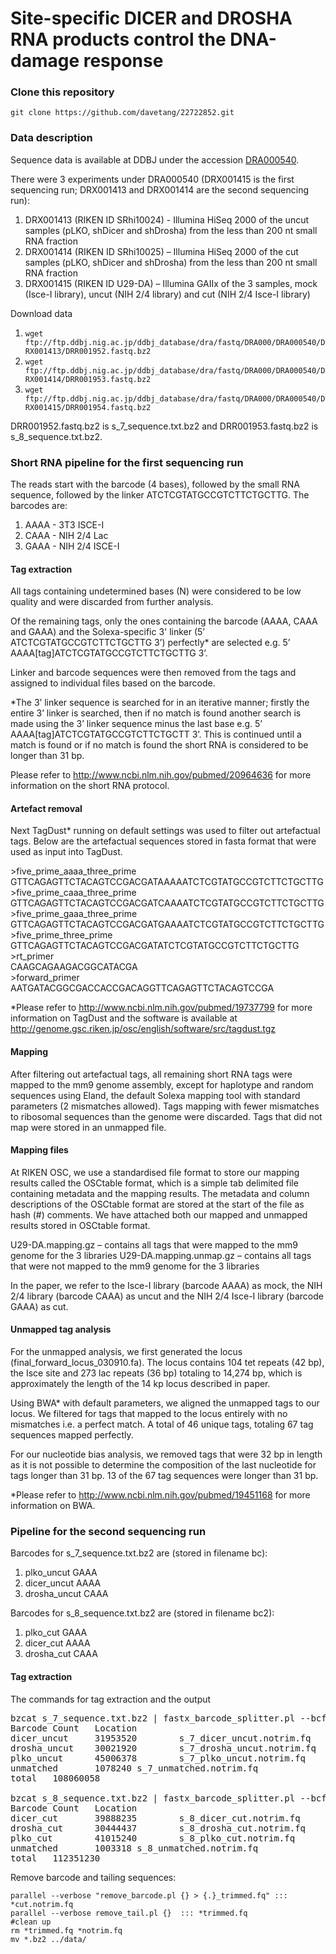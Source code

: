 Site-specific DICER and DROSHA RNA products control the DNA-damage response
========

### Clone this repository

`git clone https://github.com/davetang/22722852.git`

### Data description

Sequence data is available at DDBJ under the accession [DRA000540](https://trace.ddbj.nig.ac.jp/DRASearch/submission?acc=DRA000540).

There were 3 experiments under DRA000540 (DRX001415 is the first sequencing run; DRX001413 and DRX001414 are the second sequencing run):

1. DRX001413 (RIKEN ID SRhi10024) - Illumina HiSeq 2000 of the uncut samples (pLKO, shDicer and shDrosha) from the less than 200 nt small RNA fraction
2. DRX001414 (RIKEN ID SRhi10025) – Illumina HiSeq 2000 of the cut samples (pLKO, shDicer and shDrosha) from the less than 200 nt small RNA fraction
3. DRX001415 (RIKEN ID U29-DA) – Illumina GAIIx of the 3 samples, mock (Isce-I library), uncut (NIH 2/4 library) and cut (NIH 2/4 Isce-I library)

Download data

1. `wget ftp://ftp.ddbj.nig.ac.jp/ddbj_database/dra/fastq/DRA000/DRA000540/DRX001413/DRR001952.fastq.bz2`
2. `wget ftp://ftp.ddbj.nig.ac.jp/ddbj_database/dra/fastq/DRA000/DRA000540/DRX001414/DRR001953.fastq.bz2`
3. `wget ftp://ftp.ddbj.nig.ac.jp/ddbj_database/dra/fastq/DRA000/DRA000540/DRX001415/DRR001954.fastq.bz2`

DRR001952.fastq.bz2 is s_7_sequence.txt.bz2 and DRR001953.fastq.bz2 is s_8_sequence.txt.bz2.

### Short RNA pipeline for the first sequencing run

The reads start with the barcode (4 bases), followed by the small RNA sequence, followed by the linker ATCTCGTATGCCGTCTTCTGCTTG. The barcodes are:

1. AAAA - 3T3 ISCE-I
2. CAAA - NIH 2/4 Lac
3. GAAA - NIH 2/4 ISCE-I

#### Tag extraction

All tags containing undetermined bases (N) were considered to be low quality and were discarded from further analysis.

Of the remaining tags, only the ones containing the barcode (AAAA, CAAA and GAAA) and the Solexa-specific 3' linker (5’ ATCTCGTATGCCGTCTTCTGCTTG  3’) perfectly* are selected e.g. 5’ AAAA[tag]ATCTCGTATGCCGTCTTCTGCTTG 3’.

Linker and barcode sequences were then removed from the tags and assigned to individual files based on the barcode.

*The 3’ linker sequence is searched for in an iterative manner; firstly the entire 3’ linker is searched, then if no match is found another search is made using the 3’ linker sequence minus the last base e.g. 5’ AAAA[tag]ATCTCGTATGCCGTCTTCTGCTT 3’. This is continued until a match is found or if no match is found the short RNA is considered to be longer than 31 bp.

Please refer to <http://www.ncbi.nlm.nih.gov/pubmed/20964636> for more information on the short RNA protocol.

#### Artefact removal

Next TagDust* running on default settings was used to filter out artefactual tags. Below are the artefactual sequences stored in fasta format that were used as input into TagDust.

\>five_prime_aaaa_three_prime<br />
GTTCAGAGTTCTACAGTCCGACGATAAAAATCTCGTATGCCGTCTTCTGCTTG<br />
\>five_prime_caaa_three_prime<br />
GTTCAGAGTTCTACAGTCCGACGATCAAAATCTCGTATGCCGTCTTCTGCTTG<br />
\>five_prime_gaaa_three_prime<br />
GTTCAGAGTTCTACAGTCCGACGATGAAAATCTCGTATGCCGTCTTCTGCTTG<br />
\>five_prime_three_prime<br />
GTTCAGAGTTCTACAGTCCGACGATATCTCGTATGCCGTCTTCTGCTTG<br />
\>rt_primer<br />
CAAGCAGAAGACGGCATACGA<br />
\>forward_primer<br />
AATGATACGGCGACCACCGACAGGTTCAGAGTTCTACAGTCCGA<br />

*Please refer to <http://www.ncbi.nlm.nih.gov/pubmed/19737799> for more information on TagDust and the software is available at <http://genome.gsc.riken.jp/osc/english/software/src/tagdust.tgz>

#### Mapping

After filtering out artefactual tags, all remaining short RNA tags were mapped to the mm9 genome assembly, except for haplotype and random sequences using Eland, the default Solexa mapping tool with standard parameters (2 mismatches allowed). Tags mapping with fewer mismatches to ribosomal sequences than the genome were discarded. Tags that did not map were stored in an unmapped file.

#### Mapping files

At RIKEN OSC, we use a standardised file format to store our mapping results called the OSCtable format, which is a simple tab delimited file containing metadata and the mapping results. The metadata and column descriptions of the OSCtable format are stored at the start of the file as hash (#) comments. We have attached both our mapped and unmapped results stored in OSCtable format.

U29-DA.mapping.gz – contains all tags that were mapped to the mm9 genome for the 3 libraries
U29-DA.mapping.unmap.gz – contains all tags that were not mapped to the mm9 genome for the 3 libraries

In the paper, we refer to the Isce-I library (barcode AAAA) as mock, the NIH 2/4 library (barcode CAAA) as uncut and the NIH 2/4 Isce-I library (barcode GAAA) as cut.

#### Unmapped tag analysis

For the unmapped analysis, we first generated the locus (final_forward_locus_030910.fa). The locus contains 104 tet repeats (42 bp), the Isce site and 273 lac repeats (36 bp) totaling to 14,274 bp, which is approximately the length of the 14 kp locus described in paper.

Using BWA* with default parameters, we aligned the unmapped tags to our locus. We filtered for tags that mapped to the locus entirely with no mismatches i.e. a perfect match. A total of 46 unique tags, totaling 67 tag sequences mapped perfectly.

For our nucleotide bias analysis, we removed tags that were 32 bp in length as it is not possible to determine the composition of the last nucleotide for tags longer than 31 bp. 13 of the 67 tag sequences were longer than 31 bp.

*Please refer to <http://www.ncbi.nlm.nih.gov/pubmed/19451168> for more information on BWA.

### Pipeline for the second sequencing run

Barcodes for s_7_sequence.txt.bz2 are (stored in filename bc):

1. plko_uncut      GAAA
2. dicer_uncut     AAAA
3. drosha_uncut    CAAA

Barcodes for s_8_sequence.txt.bz2 are (stored in filename bc2):

1. plko_cut        GAAA
2. dicer_cut       AAAA
3. drosha_cut      CAAA

#### Tag extraction

The commands for tag extraction and the output

<pre>
bzcat s_7_sequence.txt.bz2 | fastx_barcode_splitter.pl --bcfile bc --exact --bol --prefix s_7_ --suffix .notrim.fq
Barcode Count   Location
dicer_uncut     31953520        s_7_dicer_uncut.notrim.fq
drosha_uncut    30021920        s_7_drosha_uncut.notrim.fq
plko_uncut      45006378        s_7_plko_uncut.notrim.fq
unmatched       1078240 s_7_unmatched.notrim.fq
total   108060058

bzcat s_8_sequence.txt.bz2 | fastx_barcode_splitter.pl --bcfile bc2 --exact --bol --prefix s_8_ --suffix .notrim.fq
Barcode Count   Location
dicer_cut       39888235        s_8_dicer_cut.notrim.fq
drosha_cut      30444437        s_8_drosha_cut.notrim.fq
plko_cut        41015240        s_8_plko_cut.notrim.fq
unmatched       1003318 s_8_unmatched.notrim.fq
total   112351230
</pre>

Remove barcode and tailing sequences:

```
parallel --verbose "remove_barcode.pl {} > {.}_trimmed.fq" ::: *cut.notrim.fq
parallel --verbose remove_tail.pl {}  ::: *trimmed.fq
#clean up
rm *trimmed.fq *notrim.fq
mv *.bz2 ../data/
```
